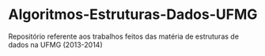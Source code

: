 # Algoritmos-Estruturas-Dados-UFMG
Repositório referente aos trabalhos feitos das matéria de estruturas de dados na UFMG (2013-2014)
